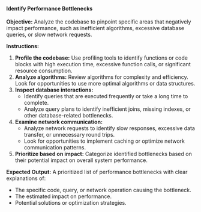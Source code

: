 #### Identify Performance Bottlenecks

**Objective:** Analyze the codebase to pinpoint specific areas that negatively impact performance, such as inefficient algorithms, excessive database queries, or slow network requests.

**Instructions:**

1. **Profile the codebase:** Use profiling tools to identify functions or code blocks with high execution time, excessive function calls, or significant resource consumption.
2. **Analyze algorithms:** Review algorithms for complexity and efficiency. Look for opportunities to use more optimal algorithms or data structures.
3. **Inspect database interactions:**
   -  Identify queries that are executed frequently or take a long time to complete.
   - Analyze query plans to identify inefficient joins, missing indexes, or other database-related bottlenecks.
4. **Examine network communication:**
    -  Analyze network requests to identify slow responses, excessive data transfer, or unnecessary round trips.
    -  Look for opportunities to implement caching or optimize network communication patterns.
5. **Prioritize based on impact:** Categorize identified bottlenecks based on their potential impact on overall system performance.

**Expected Output:** A prioritized list of performance bottlenecks with clear explanations of:

- The specific code, query, or network operation causing the bottleneck.
- The estimated impact on performance.
-  Potential solutions or optimization strategies.
